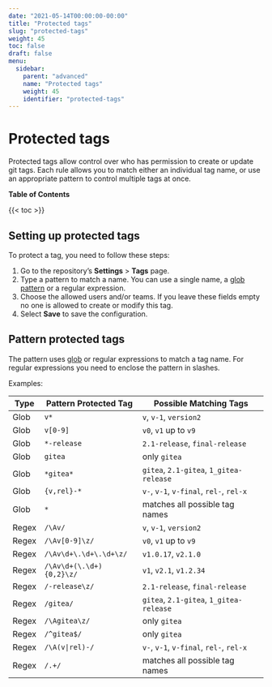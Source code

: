 ```yaml
---
date: "2021-05-14T00:00:00-00:00"
title: "Protected tags"
slug: "protected-tags"
weight: 45
toc: false
draft: false
menu:
  sidebar:
    parent: "advanced"
    name: "Protected tags"
    weight: 45
    identifier: "protected-tags"
---
```


# Protected tags

Protected tags allow control over who has permission to create or update git tags. Each rule allows you to match either an individual tag name, or use an appropriate pattern to control multiple tags at once. 

**Table of Contents**

{{< toc >}}

## Setting up protected tags

To protect a tag, you need to follow these steps:

1. Go to the repository’s **Settings** > **Tags** page.
1. Type a pattern to match a name. You can use a single name, a [glob pattern](https://pkg.go.dev/github.com/gobwas/glob#Compile) or a regular expression.
1. Choose the allowed users and/or teams. If you leave these fields empty no one is allowed to create or modify this tag.
1. Select **Save** to save the configuration.

## Pattern protected tags

The pattern uses [glob](https://pkg.go.dev/github.com/gobwas/glob#Compile) or regular expressions to match a tag name. For regular expressions you need to enclose the pattern in slashes.

Examples:

| Type  | Pattern Protected Tag    | Possible Matching Tags                  |
| ----- | ------------------------ | --------------------------------------- |
| Glob  | `v*`                     | `v`, `v-1`, `version2`                  |
| Glob  | `v[0-9]`                 | `v0`, `v1` up to `v9`                   |
| Glob  | `*-release`              | `2.1-release`, `final-release`          |
| Glob  | `gitea`                  | only `gitea`                            |
| Glob  | `*gitea*`                | `gitea`, `2.1-gitea`, `1_gitea-release` |
| Glob  | `{v,rel}-*`              | `v-`, `v-1`, `v-final`, `rel-`, `rel-x` |
| Glob  | `*`                      | matches all possible tag names          |
| Regex | `/\Av/`                  | `v`, `v-1`, `version2`                  |
| Regex | `/\Av[0-9]\z/`           | `v0`, `v1` up to `v9`                   |
| Regex | `/\Av\d+\.\d+\.\d+\z/`   | `v1.0.17`, `v2.1.0`                     |
| Regex | `/\Av\d+(\.\d+){0,2}\z/` | `v1`, `v2.1`, `v1.2.34`                 |
| Regex | `/-release\z/`           | `2.1-release`, `final-release`          |
| Regex | `/gitea/`                | `gitea`, `2.1-gitea`, `1_gitea-release` |
| Regex | `/\Agitea\z/`            | only `gitea`                            |
| Regex | `/^gitea$/`              | only `gitea`                            |
| Regex | `/\A(v\|rel)-/`          | `v-`, `v-1`, `v-final`, `rel-`, `rel-x` |
| Regex | `/.+/`                   | matches all possible tag names          |
